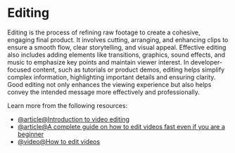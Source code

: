 # Editing

Editing is the process of refining raw footage to create a cohesive, engaging final product. It involves cutting, arranging, and enhancing clips to ensure a smooth flow, clear storytelling, and visual appeal. Effective editing also includes adding elements like transitions, graphics, sound effects, and music to emphasize key points and maintain viewer interest. In developer-focused content, such as tutorials or product demos, editing helps simplify complex information, highlighting important details and ensuring clarity. Good editing not only enhances the viewing experience but also helps convey the intended message more effectively and professionally.

Learn more from the following resources:

- [@article@Introduction to video editing](https://www.adobe.com/uk/creativecloud/video/discover/edit-a-video.html)
- [@article@A complete guide on how to edit videos fast even if you are a beginner](https://www.laura-moore.co.uk/a-complete-guide-on-how-to-edit-videos-fast-even-if-you-are-a-beginner/)
- [@video@How to edit videos](https://www.youtube.com/watch?app=desktop&v=sTqEmGNtNqk)